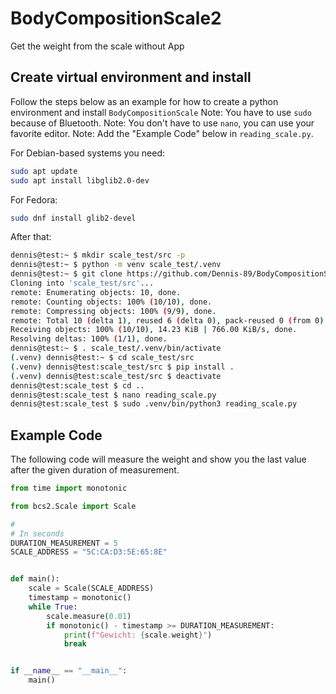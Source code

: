 # BodyCompositionScale2
Get the weight from the scale without App

Create virtual environment and install
---------------------

Follow the steps below as an example for how to create a python environment and install `BodyCompositionScale`
Note: You have to use `sudo` because of Bluetooth.
Note: You don't have to use `nano`, you can use your favorite editor. 
Note: Add the "Example Code" below in `reading_scale.py`.

For Debian-based systems you need:
```bash
sudo apt update
sudo apt install libglib2.0-dev
```
For Fedora:
```bash
sudo dnf install glib2-devel
```
After that:
```bash
dennis@test:~ $ mkdir scale_test/src -p
dennis@test:~ $ python -m venv scale_test/.venv
dennis@test:~ $ git clone https://github.com/Dennis-89/BodyCompositionScale2.git scale_test/src/
Cloning into 'scale_test/src'...
remote: Enumerating objects: 10, done.
remote: Counting objects: 100% (10/10), done.
remote: Compressing objects: 100% (9/9), done.
remote: Total 10 (delta 1), reused 6 (delta 0), pack-reused 0 (from 0)
Receiving objects: 100% (10/10), 14.23 KiB | 766.00 KiB/s, done.
Resolving deltas: 100% (1/1), done.
dennis@test:~ $ . scale_test/.venv/bin/activate
(.venv) dennis@test:~ $ cd scale_test/src
(.venv) dennis@test:scale_test/src $ pip install .
(.venv) dennis@test:scale_test/src $ deactivate
dennis@test:scale_test $ cd ..
dennis@test:scale_test $ nano reading_scale.py
dennis@test:scale_test $ sudo .venv/bin/python3 reading_scale.py
```

## Example Code

The following code will measure the weight and show you the last value
after the given duration of measurement.

```python
from time import monotonic

from bcs2.Scale import Scale

#
# In seconds
DURATION_MEASUREMENT = 5
SCALE_ADDRESS = "5C:CA:D3:5E:65:8E"


def main():
    scale = Scale(SCALE_ADDRESS)
    timestamp = monotonic()
    while True:
        scale.measure(0.01)
        if monotonic() - timestamp >= DURATION_MEASUREMENT:
            print(f"Gewicht: {scale.weight}")
            break


if __name__ == "__main__":
    main()

```
